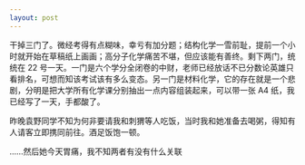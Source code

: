 ```yaml
---
layout: post
---
```


干掉三门了。微经考得有点糊味，幸亏有加分题；结构化学一雪前耻，提前一个小时就开始在草稿纸上画画；高分子化学痛苦不堪，但应该能有善终。剩下两门，统统在 22 号一天。一门是六个学分全闭卷的中财，老师已经放话不已分数论英雄只看排名，可想而知该考试该有多么变态。另一门是材料化学，它的存在就是一个悲剧，分明是把大学所有化学课分别抽出一点内容组装起来，可以带一张 A4 纸，我已经写了一天，手都酸了。

昨晚袁野同学不知为何非要请我和刺猬等人吃饭，当时我和她准备去喝粥，得知有人请客立即携同前往。酒足饭饱一顿。

……然后她今天胃痛，我不知两者有没有什么关联
